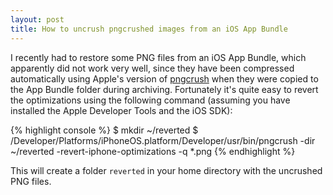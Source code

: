 ```yaml
---
layout: post
title: How to uncrush pngcrushed images from an iOS App Bundle
---
```


I recently had to restore some PNG files from an iOS App Bundle, which apparently did not work very well, since they have been compressed automatically using Apple's version of [pngcrush](http://pmt.sourceforge.net/pngcrush/) when they were copied to the App Bundle folder during archiving. Fortunately it's quite easy to revert the optimizations using the following command (assuming you have installed the Apple Developer Tools and the iOS SDK):

{% highlight console %}
$ mkdir ~/reverted
$ /Developer/Platforms/iPhoneOS.platform/Developer/usr/bin/pngcrush -dir ~/reverted -revert-iphone-optimizations -q *.png
{% endhighlight %}

This will create a folder `reverted` in your home directory with the uncrushed PNG files.
